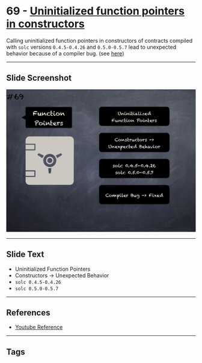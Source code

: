 # 69 - [Uninitialized function pointers in constructors](Uninitialized%20function%20pointers%20in%20constructors.md)

Calling uninitialized function pointers in constructors of contracts compiled with `solc` versions `0.4.5-0.4.26` and `0.5.0-0.5.7` lead to unexpected behavior because of a compiler bug. (see [here](https://github.com/crytic/slither/wiki/Detector-Documentation#uninitialized-function-pointers-in-constructors))
___
## Slide Screenshot
![069.jpg](../../images/4.%20Pitfalls%20and%20Best%20Practices%20101/069.jpg)
___
## Slide Text
- Uninitialized Function Pointers
- Constructors -> Unexpected Behavior
- `solc 0.4.5-0.4.26`
- `solc 0.5.0-0.5.7`
___
## References
- [Youtube Reference](https://youtu.be/byA3MLLiKMM?t=458)
___
## Tags